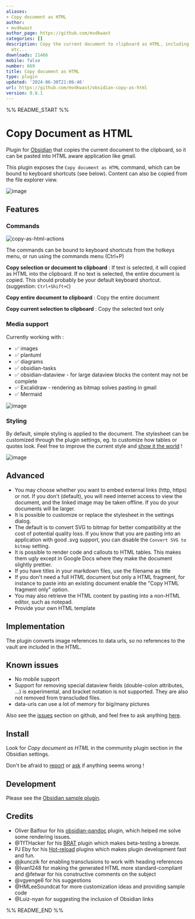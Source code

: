 ```yaml
---
aliases:
- Copy document as HTML
author:
- mvdkwast
author_page: https://github.com/mvdkwast
categories: []
description: Copy the current document to clipboard as HTML, including images, diagrams
  etc...
downloads: 21466
mobile: false
number: 669
title: Copy document as HTML
type: plugin
updated: '2024-06-30T21:06:46'
url: https://github.com/mvdkwast/obsidian-copy-as-html
version: 0.8.1
---
```


%% README_START %%

# Copy Document as HTML

Plugin for [Obsidian](https://obsidian.md) that copies the current document to the clipboard, so it can be pasted into HTML aware application like gmail.

This plugin exposes the `Copy document as HTML` command, which can be bound to keyboard shortcuts (see below). Content can also be copied from the file explorer view.

![image](https://github.com/mvdkwast/obsidian-copy-as-html/assets/2441349/d6517572-507d-4d40-8bb5-b76f6bc85816)

## Features

### Commands

![copy-as-html-actions](https://github.com/mvdkwast/obsidian-copy-as-html/assets/2441349/acd8b8af-0714-4800-8724-a4fca025aa5c)

The commands can be bound to keyboard shortcuts from the hotkeys menu, or run using the commands menu (Ctrl+P)

**Copy selection or document to clipboard** : If text is selected, it will copied as HTML into the clipboard. If no text
is selected, the entire document is copied. This should probably be your default keyboard shortcut. (suggestion:
`Ctrl+Shift+C`)

**Copy entire document to clipboard** : Copy the entire document

**Copy current selection to clipboard** : Copy the selected text only 

### Media support

Currently working with :

- ✅ images
- ✅ plantuml
- ✅ diagrams
- ✅ obsidian-tasks
- ✅ obsidian-dataview - for large dataview blocks the content may not be complete
- ✅ Excalidraw - rendering as bitmap solves pasting in gmail
- ✅ Mermaid

![image](https://github.com/mvdkwast/obsidian-copy-as-html/assets/2441349/ea03c9e5-50ec-4a11-af91-f937126392a2)

### Styling

By default, simple styling is applied to the document. The stylesheet can be customized through the plugin settings, eg. to customize how tables or quotes look. Feel free to improve the current style and [show it the world](https://github.com/mvdkwast/obsidian-copy-as-html/discussions/categories/show-and-tell) !

![image](https://github.com/mvdkwast/obsidian-copy-as-html/assets/2441349/de0849b4-8779-457f-9349-2dacba7b699e)


## Advanced

- You may choose whether you want to embed external links (http, https) or not. If you don't (default), you will need internet access to view the document, and the linked image may be taken offline. If you do your documents will be larger.
- It is possible to customize or replace the stylesheet in the settings dialog. 
- The default is to convert SVG to bitmap for better compatibility at the cost of potential quality loss. If you know that you are pasting into an application with good .svg support, you can disable the `Convert SVG to bitmap` setting.
- It is possible to render code and callouts to HTML tables. This makes them ugly except in Google Docs where they make the document slightly prettier.
- If you have titles in your markdown files, use the filename as title
- If you don't need a full HTML document but only a HTML fragment, for instance to paste into an existing document enable the "Copy HTML fragment only" option.
- You may also retrieve the HTML content by pasting into a non-HTML editor, such as notepad.
- Provide your own HTML template

## Implementation

The plugin converts image references to data urls, so no references to the vault are included in the HTML.

## Known issues

- No mobile support
- Support for removing special dataview fields (double-colon attributes, ...) is experimental, and bracket notation is not supported. They are also not removed from transcluded files.
- data-uris can use a lot of memory for big/many pictures

Also see the [issues](https://github.com/mvdkwast/obsidian-copy-as-html/issues) section on github, and feel free to ask anything [here](https://github.com/mvdkwast/obsidian-copy-as-html/discussions).

## Install

Look for *Copy document as HTML* in the community plugin section in the Obsidian settings.

Don't be afraid to [report](https://github.com/mvdkwast/obsidian-copy-as-html/issues) or [ask](https://github.com/mvdkwast/obsidian-copy-as-html/discussions) if anything seems wrong !

## Development

Please see the [Obsidian sample plugin](https://github.com/obsidianmd/obsidian-sample-plugin).

## Credits

- Oliver Balfour for his [obsidian-pandoc](https://github.com/OliverBalfour/obsidian-pandoc) plugin, which helped me solve
some rendering issues.
- @TfTHacker for his [BRAT](https://github.com/TfTHacker/obsidian42-brat) plugin which makes beta-testing a breeze.
- PJ Eby for his [Hot-reload](https://github.com/pjeby/hot-reload) plugins which makes plugin development fast and fun.
- @jkunczik for enabling transclusions to work with heading references
- @Ivan1248 for making the generated HTML more standard-compliant and @fetwar for his constructive comments on the subject
- @vgyenge6 for his suggestions
- @HMLeeSoundcat for more customization ideas and providing sample code
- @Luiz-nyan for suggesting the inclusion of Obsidian links


%% README_END %%